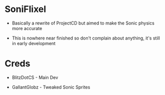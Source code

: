 # SoniFlixel

* Basically a rewrite of ProjectCD but aimed to make the Sonic physics more accurate

* This is nowhere near finished so don't complain about anything, it's still in early development

# Creds

* BlitzDotCS - Main Dev

* GallantGlobz - Tweaked Sonic Sprites